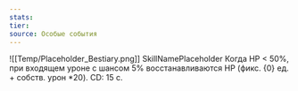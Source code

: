 ```yaml
---
stats: 
tier: 
source: Особые события
---
```

![[Temp/Placeholder_Bestiary.png]]
SkillNamePlaceholder
Когда HP < 50%, при входящем уроне с шансом 5% восстанавливаются HP (фикс. {0} ед. + собств. урон *20). CD: 15 с.
